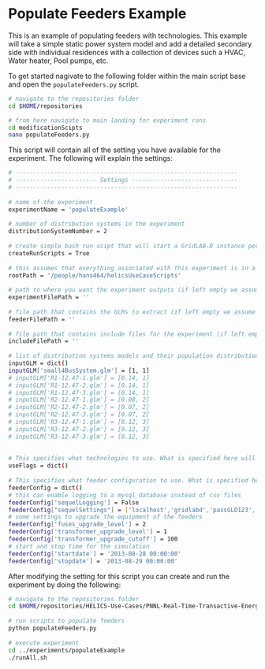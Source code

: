 Populate Feeders Example
========================

This is an example of populating feeders with technologies. This example will take a simple static power system model and add a detailed secondary side with individual residences with a collection of devices such a HVAC, Water heater, Pool pumps, etc.

To get started nagivate to the following folder within the main script base and open the `populateFeeders.py` script.

``` bash	
# navigate to the repositories folder
cd $HOME/repositories

# from here navigate to main landing for experiment runs
cd modificationScipts
nano populateFeeders.py
```


This script will contain all of the setting you have available for the experiment. The following will explain the settings:

``` bash	
# ---------------------------------------------------------------
# ----------------------- Settings ------------------------------
# ---------------------------------------------------------------
	
# name of the experiment
experimentName = 'populateExample'
	
# number of distribution systems in the experiment
distributionSystemNumber = 2
	
# create simple bash run scipt that will start a GridLAB-D instance per feeder
createRunScripts = True
	
# this assumes that everything associated with this experiment is in a certain folder structure. This is the path to the root folder
rootPath = '/people/hans464/helicsUseCaseScripts'
	
# path to where you want the experiment outputs (if left empty we assume /experiments)
experimentFilePath = ''
	
# file path that contains the GLMs to extract (if left empty we assume /modelDependency/feeders)
feederFilePath = ''
	
# file path that contains include files for the experiment (if left empty we assume /modelDependency)
includeFilePath = ''
	
# list of distribution systems models and their population distribution for the experiment (feeder : [percent [.])
inputGLM = dict()
inputGLM['small4BusSystem.glm'] = [1, 1]
# inputGLM['R1-12.47-1.glm'] = [0.14, 1]
# inputGLM['R1-12.47-2.glm'] = [0.14, 1]
# inputGLM['R1-12.47-3.glm'] = [0.14, 1]
# inputGLM['R2-12.47-1.glm'] = [0.08, 2]
# inputGLM['R2-12.47-2.glm'] = [0.07, 2]
# inputGLM['R2-12.47-3.glm'] = [0.07, 2]
# inputGLM['R3-12.47-1.glm'] = [0.12, 3]
# inputGLM['R3-12.47-2.glm'] = [0.12, 3]
# inputGLM['R3-12.47-3.glm'] = [0.12, 3]
	
	
# This specifies what technologies to use. What is specified here will overwrite the defaults in the technologyConfiguration.py
useFlags = dict()
	
# This specifies what feeder configuration to use. What is specified here will overwrite the defaults in the feederConfiguration.py	
feederConfig = dict()
# this can enable logging to a mysql database instead of csv files
feederConfig['sequelLogging'] = False
feederConfig["sequelSettings"] = ['localhost','gridlabd','passGLD123','3306','0']
# some settings to upgrade the equipment of the feeders
feederConfig['fuses_upgrade_level'] = 2
feederConfig['transformer_upgrade_level'] = 1
feederConfig['transformer_upgrade_cutoff'] = 100
# start and stop time for the simulation
feederConfig['startdate'] = '2013-08-28 00:00:00'
feederConfig['stopdate'] = '2013-08-29 00:00:00'
```

After modifying the setting for this script you can create and run the experiment by doing the following:
 
``` bash	
# navigate to the repositories folder
cd $HOME/repositories/HELICS-Use-Cases/PNNL-Real-Time-Transactive-Energy/modificationScripts
	
# run scripts to populate feeders
python populateFeeders.py
	
# execute experiment
cd ../experiments/populateExample
./runAll.sh
```
